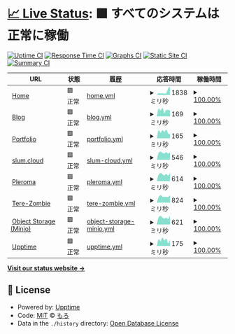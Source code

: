 # [📈 Live Status](https://status.m0r016.net): <!--live status--> **🟩 すべてのシステムは正常に稼働**

[![Uptime CI](https://github.com/m0r016/status/workflows/Uptime%20CI/badge.svg)](https://github.com/m0r016/status/actions?query=workflow%3A%22Uptime+CI%22)
[![Response Time CI](https://github.com/m0r016/status/workflows/Response%20Time%20CI/badge.svg)](https://github.com/m0r016/status/actions?query=workflow%3A%22Response+Time+CI%22)
[![Graphs CI](https://github.com/m0r016/status/workflows/Graphs%20CI/badge.svg)](https://github.com/m0r016/status/actions?query=workflow%3A%22Graphs+CI%22)
[![Static Site CI](https://github.com/m0r016/status/workflows/Static%20Site%20CI/badge.svg)](https://github.com/m0r016/status/actions?query=workflow%3A%22Static+Site+CI%22)
[![Summary CI](https://github.com/m0r016/status/workflows/Summary%20CI/badge.svg)](https://github.com/m0r016/status/actions?query=workflow%3A%22Summary+CI%22)

<!--start: status pages-->
<!-- This summary is generated by Upptime (https://github.com/upptime/upptime) -->
<!-- Do not edit this manually, your changes will be overwritten -->
<!-- prettier-ignore -->
| URL | 状態 | 履歴 | 応答時間 | 稼働時間 |
| --- | ------ | ------- | ------------- | ------ |
| <img alt="" src="https://github.com/m0r016/svg/blob/0cc9ccafc47167b10ecf98eb148e76e74b0e2b3d/home-solid.svg" height="13"> [Home](https://www.m0r016.net) | 🟩 正常 | [home.yml](https://github.com/m0r016/status/commits/HEAD/history/home.yml) | <details><summary><img alt="応答時間グラフ" src="./graphs/home/response-time-week.png" height="20"> 1838ミリ秒</summary><br><a href="https://status.m0r016.net/history/home"><img alt="応答時間 726" src="https://img.shields.io/endpoint?url=https%3A%2F%2Fraw.githubusercontent.com%2Fm0r016%2Fstatus%2FHEAD%2Fapi%2Fhome%2Fresponse-time.json"></a><br><a href="https://status.m0r016.net/history/home"><img alt="24時間 応答時間 10986" src="https://img.shields.io/endpoint?url=https%3A%2F%2Fraw.githubusercontent.com%2Fm0r016%2Fstatus%2FHEAD%2Fapi%2Fhome%2Fresponse-time-day.json"></a><br><a href="https://status.m0r016.net/history/home"><img alt="7日 応答時間 1838" src="https://img.shields.io/endpoint?url=https%3A%2F%2Fraw.githubusercontent.com%2Fm0r016%2Fstatus%2FHEAD%2Fapi%2Fhome%2Fresponse-time-week.json"></a><br><a href="https://status.m0r016.net/history/home"><img alt="30日 応答時間 666" src="https://img.shields.io/endpoint?url=https%3A%2F%2Fraw.githubusercontent.com%2Fm0r016%2Fstatus%2FHEAD%2Fapi%2Fhome%2Fresponse-time-month.json"></a><br><a href="https://status.m0r016.net/history/home"><img alt="1年 応答時間 726" src="https://img.shields.io/endpoint?url=https%3A%2F%2Fraw.githubusercontent.com%2Fm0r016%2Fstatus%2FHEAD%2Fapi%2Fhome%2Fresponse-time-year.json"></a></details> | <details><summary><a href="https://status.m0r016.net/history/home">100.00%</a></summary><a href="https://status.m0r016.net/history/home"><img alt="稼働時間 99.97%" src="https://img.shields.io/endpoint?url=https%3A%2F%2Fraw.githubusercontent.com%2Fm0r016%2Fstatus%2FHEAD%2Fapi%2Fhome%2Fuptime.json"></a><br><a href="https://status.m0r016.net/history/home"><img alt="24時間の稼働時間 100.00%" src="https://img.shields.io/endpoint?url=https%3A%2F%2Fraw.githubusercontent.com%2Fm0r016%2Fstatus%2FHEAD%2Fapi%2Fhome%2Fuptime-day.json"></a><br><a href="https://status.m0r016.net/history/home"><img alt="7日間の稼働時間 100.00%" src="https://img.shields.io/endpoint?url=https%3A%2F%2Fraw.githubusercontent.com%2Fm0r016%2Fstatus%2FHEAD%2Fapi%2Fhome%2Fuptime-week.json"></a><br><a href="https://status.m0r016.net/history/home"><img alt="30日の稼働時間 100.00%" src="https://img.shields.io/endpoint?url=https%3A%2F%2Fraw.githubusercontent.com%2Fm0r016%2Fstatus%2FHEAD%2Fapi%2Fhome%2Fuptime-month.json"></a><br><a href="https://status.m0r016.net/history/home"><img alt="1年の稼働時間 99.97%" src="https://img.shields.io/endpoint?url=https%3A%2F%2Fraw.githubusercontent.com%2Fm0r016%2Fstatus%2FHEAD%2Fapi%2Fhome%2Fuptime-year.json"></a></details>
| <img alt="" src="https://github.com/m0r016/svg/blob/0cc9ccafc47167b10ecf98eb148e76e74b0e2b3d/blog-solid.svg" height="13"> [Blog](https://blog.m0r016.net) | 🟩 正常 | [blog.yml](https://github.com/m0r016/status/commits/HEAD/history/blog.yml) | <details><summary><img alt="応答時間グラフ" src="./graphs/blog/response-time-week.png" height="20"> 169ミリ秒</summary><br><a href="https://status.m0r016.net/history/blog"><img alt="応答時間 167" src="https://img.shields.io/endpoint?url=https%3A%2F%2Fraw.githubusercontent.com%2Fm0r016%2Fstatus%2FHEAD%2Fapi%2Fblog%2Fresponse-time.json"></a><br><a href="https://status.m0r016.net/history/blog"><img alt="24時間 応答時間 161" src="https://img.shields.io/endpoint?url=https%3A%2F%2Fraw.githubusercontent.com%2Fm0r016%2Fstatus%2FHEAD%2Fapi%2Fblog%2Fresponse-time-day.json"></a><br><a href="https://status.m0r016.net/history/blog"><img alt="7日 応答時間 169" src="https://img.shields.io/endpoint?url=https%3A%2F%2Fraw.githubusercontent.com%2Fm0r016%2Fstatus%2FHEAD%2Fapi%2Fblog%2Fresponse-time-week.json"></a><br><a href="https://status.m0r016.net/history/blog"><img alt="30日 応答時間 177" src="https://img.shields.io/endpoint?url=https%3A%2F%2Fraw.githubusercontent.com%2Fm0r016%2Fstatus%2FHEAD%2Fapi%2Fblog%2Fresponse-time-month.json"></a><br><a href="https://status.m0r016.net/history/blog"><img alt="1年 応答時間 167" src="https://img.shields.io/endpoint?url=https%3A%2F%2Fraw.githubusercontent.com%2Fm0r016%2Fstatus%2FHEAD%2Fapi%2Fblog%2Fresponse-time-year.json"></a></details> | <details><summary><a href="https://status.m0r016.net/history/blog">100.00%</a></summary><a href="https://status.m0r016.net/history/blog"><img alt="稼働時間 99.99%" src="https://img.shields.io/endpoint?url=https%3A%2F%2Fraw.githubusercontent.com%2Fm0r016%2Fstatus%2FHEAD%2Fapi%2Fblog%2Fuptime.json"></a><br><a href="https://status.m0r016.net/history/blog"><img alt="24時間の稼働時間 100.00%" src="https://img.shields.io/endpoint?url=https%3A%2F%2Fraw.githubusercontent.com%2Fm0r016%2Fstatus%2FHEAD%2Fapi%2Fblog%2Fuptime-day.json"></a><br><a href="https://status.m0r016.net/history/blog"><img alt="7日間の稼働時間 100.00%" src="https://img.shields.io/endpoint?url=https%3A%2F%2Fraw.githubusercontent.com%2Fm0r016%2Fstatus%2FHEAD%2Fapi%2Fblog%2Fuptime-week.json"></a><br><a href="https://status.m0r016.net/history/blog"><img alt="30日の稼働時間 100.00%" src="https://img.shields.io/endpoint?url=https%3A%2F%2Fraw.githubusercontent.com%2Fm0r016%2Fstatus%2FHEAD%2Fapi%2Fblog%2Fuptime-month.json"></a><br><a href="https://status.m0r016.net/history/blog"><img alt="1年の稼働時間 99.99%" src="https://img.shields.io/endpoint?url=https%3A%2F%2Fraw.githubusercontent.com%2Fm0r016%2Fstatus%2FHEAD%2Fapi%2Fblog%2Fuptime-year.json"></a></details>
| <img alt="" src="https://github.com/m0r016/svg/blob/0cc9ccafc47167b10ecf98eb148e76e74b0e2b3d/pager-solid.svg" height="13"> [Portfolio](https://identity.m0r016.net) | 🟩 正常 | [portfolio.yml](https://github.com/m0r016/status/commits/HEAD/history/portfolio.yml) | <details><summary><img alt="応答時間グラフ" src="./graphs/portfolio/response-time-week.png" height="20"> 165ミリ秒</summary><br><a href="https://status.m0r016.net/history/portfolio"><img alt="応答時間 257" src="https://img.shields.io/endpoint?url=https%3A%2F%2Fraw.githubusercontent.com%2Fm0r016%2Fstatus%2FHEAD%2Fapi%2Fportfolio%2Fresponse-time.json"></a><br><a href="https://status.m0r016.net/history/portfolio"><img alt="24時間 応答時間 103" src="https://img.shields.io/endpoint?url=https%3A%2F%2Fraw.githubusercontent.com%2Fm0r016%2Fstatus%2FHEAD%2Fapi%2Fportfolio%2Fresponse-time-day.json"></a><br><a href="https://status.m0r016.net/history/portfolio"><img alt="7日 応答時間 165" src="https://img.shields.io/endpoint?url=https%3A%2F%2Fraw.githubusercontent.com%2Fm0r016%2Fstatus%2FHEAD%2Fapi%2Fportfolio%2Fresponse-time-week.json"></a><br><a href="https://status.m0r016.net/history/portfolio"><img alt="30日 応答時間 165" src="https://img.shields.io/endpoint?url=https%3A%2F%2Fraw.githubusercontent.com%2Fm0r016%2Fstatus%2FHEAD%2Fapi%2Fportfolio%2Fresponse-time-month.json"></a><br><a href="https://status.m0r016.net/history/portfolio"><img alt="1年 応答時間 257" src="https://img.shields.io/endpoint?url=https%3A%2F%2Fraw.githubusercontent.com%2Fm0r016%2Fstatus%2FHEAD%2Fapi%2Fportfolio%2Fresponse-time-year.json"></a></details> | <details><summary><a href="https://status.m0r016.net/history/portfolio">100.00%</a></summary><a href="https://status.m0r016.net/history/portfolio"><img alt="稼働時間 99.96%" src="https://img.shields.io/endpoint?url=https%3A%2F%2Fraw.githubusercontent.com%2Fm0r016%2Fstatus%2FHEAD%2Fapi%2Fportfolio%2Fuptime.json"></a><br><a href="https://status.m0r016.net/history/portfolio"><img alt="24時間の稼働時間 100.00%" src="https://img.shields.io/endpoint?url=https%3A%2F%2Fraw.githubusercontent.com%2Fm0r016%2Fstatus%2FHEAD%2Fapi%2Fportfolio%2Fuptime-day.json"></a><br><a href="https://status.m0r016.net/history/portfolio"><img alt="7日間の稼働時間 100.00%" src="https://img.shields.io/endpoint?url=https%3A%2F%2Fraw.githubusercontent.com%2Fm0r016%2Fstatus%2FHEAD%2Fapi%2Fportfolio%2Fuptime-week.json"></a><br><a href="https://status.m0r016.net/history/portfolio"><img alt="30日の稼働時間 100.00%" src="https://img.shields.io/endpoint?url=https%3A%2F%2Fraw.githubusercontent.com%2Fm0r016%2Fstatus%2FHEAD%2Fapi%2Fportfolio%2Fuptime-month.json"></a><br><a href="https://status.m0r016.net/history/portfolio"><img alt="1年の稼働時間 99.96%" src="https://img.shields.io/endpoint?url=https%3A%2F%2Fraw.githubusercontent.com%2Fm0r016%2Fstatus%2FHEAD%2Fapi%2Fportfolio%2Fuptime-year.json"></a></details>
| <img alt="" src="https://github.com/m0r016/svg/blob/0cc9ccafc47167b10ecf98eb148e76e74b0e2b3d/mastodon-brands.svg" height="13"> [slum.cloud](https://slum.cloud) | 🟩 正常 | [slum-cloud.yml](https://github.com/m0r016/status/commits/HEAD/history/slum-cloud.yml) | <details><summary><img alt="応答時間グラフ" src="./graphs/slum-cloud/response-time-week.png" height="20"> 546ミリ秒</summary><br><a href="https://status.m0r016.net/history/slum-cloud"><img alt="応答時間 586" src="https://img.shields.io/endpoint?url=https%3A%2F%2Fraw.githubusercontent.com%2Fm0r016%2Fstatus%2FHEAD%2Fapi%2Fslum-cloud%2Fresponse-time.json"></a><br><a href="https://status.m0r016.net/history/slum-cloud"><img alt="24時間 応答時間 479" src="https://img.shields.io/endpoint?url=https%3A%2F%2Fraw.githubusercontent.com%2Fm0r016%2Fstatus%2FHEAD%2Fapi%2Fslum-cloud%2Fresponse-time-day.json"></a><br><a href="https://status.m0r016.net/history/slum-cloud"><img alt="7日 応答時間 546" src="https://img.shields.io/endpoint?url=https%3A%2F%2Fraw.githubusercontent.com%2Fm0r016%2Fstatus%2FHEAD%2Fapi%2Fslum-cloud%2Fresponse-time-week.json"></a><br><a href="https://status.m0r016.net/history/slum-cloud"><img alt="30日 応答時間 550" src="https://img.shields.io/endpoint?url=https%3A%2F%2Fraw.githubusercontent.com%2Fm0r016%2Fstatus%2FHEAD%2Fapi%2Fslum-cloud%2Fresponse-time-month.json"></a><br><a href="https://status.m0r016.net/history/slum-cloud"><img alt="1年 応答時間 586" src="https://img.shields.io/endpoint?url=https%3A%2F%2Fraw.githubusercontent.com%2Fm0r016%2Fstatus%2FHEAD%2Fapi%2Fslum-cloud%2Fresponse-time-year.json"></a></details> | <details><summary><a href="https://status.m0r016.net/history/slum-cloud">100.00%</a></summary><a href="https://status.m0r016.net/history/slum-cloud"><img alt="稼働時間 98.58%" src="https://img.shields.io/endpoint?url=https%3A%2F%2Fraw.githubusercontent.com%2Fm0r016%2Fstatus%2FHEAD%2Fapi%2Fslum-cloud%2Fuptime.json"></a><br><a href="https://status.m0r016.net/history/slum-cloud"><img alt="24時間の稼働時間 100.00%" src="https://img.shields.io/endpoint?url=https%3A%2F%2Fraw.githubusercontent.com%2Fm0r016%2Fstatus%2FHEAD%2Fapi%2Fslum-cloud%2Fuptime-day.json"></a><br><a href="https://status.m0r016.net/history/slum-cloud"><img alt="7日間の稼働時間 100.00%" src="https://img.shields.io/endpoint?url=https%3A%2F%2Fraw.githubusercontent.com%2Fm0r016%2Fstatus%2FHEAD%2Fapi%2Fslum-cloud%2Fuptime-week.json"></a><br><a href="https://status.m0r016.net/history/slum-cloud"><img alt="30日の稼働時間 100.00%" src="https://img.shields.io/endpoint?url=https%3A%2F%2Fraw.githubusercontent.com%2Fm0r016%2Fstatus%2FHEAD%2Fapi%2Fslum-cloud%2Fuptime-month.json"></a><br><a href="https://status.m0r016.net/history/slum-cloud"><img alt="1年の稼働時間 98.58%" src="https://img.shields.io/endpoint?url=https%3A%2F%2Fraw.githubusercontent.com%2Fm0r016%2Fstatus%2FHEAD%2Fapi%2Fslum-cloud%2Fuptime-year.json"></a></details>
| <img alt="" src="https://github.com/m0r016/svg/blob/0cc9ccafc47167b10ecf98eb148e76e74b0e2b3d/pleroma.svg" height="13"> [Pleroma](https://wut.m0r016.net) | 🟩 正常 | [pleroma.yml](https://github.com/m0r016/status/commits/HEAD/history/pleroma.yml) | <details><summary><img alt="応答時間グラフ" src="./graphs/pleroma/response-time-week.png" height="20"> 614ミリ秒</summary><br><a href="https://status.m0r016.net/history/pleroma"><img alt="応答時間 688" src="https://img.shields.io/endpoint?url=https%3A%2F%2Fraw.githubusercontent.com%2Fm0r016%2Fstatus%2FHEAD%2Fapi%2Fpleroma%2Fresponse-time.json"></a><br><a href="https://status.m0r016.net/history/pleroma"><img alt="24時間 応答時間 504" src="https://img.shields.io/endpoint?url=https%3A%2F%2Fraw.githubusercontent.com%2Fm0r016%2Fstatus%2FHEAD%2Fapi%2Fpleroma%2Fresponse-time-day.json"></a><br><a href="https://status.m0r016.net/history/pleroma"><img alt="7日 応答時間 614" src="https://img.shields.io/endpoint?url=https%3A%2F%2Fraw.githubusercontent.com%2Fm0r016%2Fstatus%2FHEAD%2Fapi%2Fpleroma%2Fresponse-time-week.json"></a><br><a href="https://status.m0r016.net/history/pleroma"><img alt="30日 応答時間 646" src="https://img.shields.io/endpoint?url=https%3A%2F%2Fraw.githubusercontent.com%2Fm0r016%2Fstatus%2FHEAD%2Fapi%2Fpleroma%2Fresponse-time-month.json"></a><br><a href="https://status.m0r016.net/history/pleroma"><img alt="1年 応答時間 688" src="https://img.shields.io/endpoint?url=https%3A%2F%2Fraw.githubusercontent.com%2Fm0r016%2Fstatus%2FHEAD%2Fapi%2Fpleroma%2Fresponse-time-year.json"></a></details> | <details><summary><a href="https://status.m0r016.net/history/pleroma">100.00%</a></summary><a href="https://status.m0r016.net/history/pleroma"><img alt="稼働時間 96.18%" src="https://img.shields.io/endpoint?url=https%3A%2F%2Fraw.githubusercontent.com%2Fm0r016%2Fstatus%2FHEAD%2Fapi%2Fpleroma%2Fuptime.json"></a><br><a href="https://status.m0r016.net/history/pleroma"><img alt="24時間の稼働時間 100.00%" src="https://img.shields.io/endpoint?url=https%3A%2F%2Fraw.githubusercontent.com%2Fm0r016%2Fstatus%2FHEAD%2Fapi%2Fpleroma%2Fuptime-day.json"></a><br><a href="https://status.m0r016.net/history/pleroma"><img alt="7日間の稼働時間 100.00%" src="https://img.shields.io/endpoint?url=https%3A%2F%2Fraw.githubusercontent.com%2Fm0r016%2Fstatus%2FHEAD%2Fapi%2Fpleroma%2Fuptime-week.json"></a><br><a href="https://status.m0r016.net/history/pleroma"><img alt="30日の稼働時間 100.00%" src="https://img.shields.io/endpoint?url=https%3A%2F%2Fraw.githubusercontent.com%2Fm0r016%2Fstatus%2FHEAD%2Fapi%2Fpleroma%2Fuptime-month.json"></a><br><a href="https://status.m0r016.net/history/pleroma"><img alt="1年の稼働時間 96.18%" src="https://img.shields.io/endpoint?url=https%3A%2F%2Fraw.githubusercontent.com%2Fm0r016%2Fstatus%2FHEAD%2Fapi%2Fpleroma%2Fuptime-year.json"></a></details>
| <img alt="" src="https://github.com/m0r016/svg/blob/0cc9ccafc47167b10ecf98eb148e76e74b0e2b3d/mastodon-brands.svg" height="13"> [Tere-Zombie](https://mstdn.tentere.net) | 🟩 正常 | [tere-zombie.yml](https://github.com/m0r016/status/commits/HEAD/history/tere-zombie.yml) | <details><summary><img alt="応答時間グラフ" src="./graphs/tere-zombie/response-time-week.png" height="20"> 824ミリ秒</summary><br><a href="https://status.m0r016.net/history/tere-zombie"><img alt="応答時間 1087" src="https://img.shields.io/endpoint?url=https%3A%2F%2Fraw.githubusercontent.com%2Fm0r016%2Fstatus%2FHEAD%2Fapi%2Ftere-zombie%2Fresponse-time.json"></a><br><a href="https://status.m0r016.net/history/tere-zombie"><img alt="24時間 応答時間 688" src="https://img.shields.io/endpoint?url=https%3A%2F%2Fraw.githubusercontent.com%2Fm0r016%2Fstatus%2FHEAD%2Fapi%2Ftere-zombie%2Fresponse-time-day.json"></a><br><a href="https://status.m0r016.net/history/tere-zombie"><img alt="7日 応答時間 824" src="https://img.shields.io/endpoint?url=https%3A%2F%2Fraw.githubusercontent.com%2Fm0r016%2Fstatus%2FHEAD%2Fapi%2Ftere-zombie%2Fresponse-time-week.json"></a><br><a href="https://status.m0r016.net/history/tere-zombie"><img alt="30日 応答時間 905" src="https://img.shields.io/endpoint?url=https%3A%2F%2Fraw.githubusercontent.com%2Fm0r016%2Fstatus%2FHEAD%2Fapi%2Ftere-zombie%2Fresponse-time-month.json"></a><br><a href="https://status.m0r016.net/history/tere-zombie"><img alt="1年 応答時間 1087" src="https://img.shields.io/endpoint?url=https%3A%2F%2Fraw.githubusercontent.com%2Fm0r016%2Fstatus%2FHEAD%2Fapi%2Ftere-zombie%2Fresponse-time-year.json"></a></details> | <details><summary><a href="https://status.m0r016.net/history/tere-zombie">100.00%</a></summary><a href="https://status.m0r016.net/history/tere-zombie"><img alt="稼働時間 99.61%" src="https://img.shields.io/endpoint?url=https%3A%2F%2Fraw.githubusercontent.com%2Fm0r016%2Fstatus%2FHEAD%2Fapi%2Ftere-zombie%2Fuptime.json"></a><br><a href="https://status.m0r016.net/history/tere-zombie"><img alt="24時間の稼働時間 100.00%" src="https://img.shields.io/endpoint?url=https%3A%2F%2Fraw.githubusercontent.com%2Fm0r016%2Fstatus%2FHEAD%2Fapi%2Ftere-zombie%2Fuptime-day.json"></a><br><a href="https://status.m0r016.net/history/tere-zombie"><img alt="7日間の稼働時間 100.00%" src="https://img.shields.io/endpoint?url=https%3A%2F%2Fraw.githubusercontent.com%2Fm0r016%2Fstatus%2FHEAD%2Fapi%2Ftere-zombie%2Fuptime-week.json"></a><br><a href="https://status.m0r016.net/history/tere-zombie"><img alt="30日の稼働時間 100.00%" src="https://img.shields.io/endpoint?url=https%3A%2F%2Fraw.githubusercontent.com%2Fm0r016%2Fstatus%2FHEAD%2Fapi%2Ftere-zombie%2Fuptime-month.json"></a><br><a href="https://status.m0r016.net/history/tere-zombie"><img alt="1年の稼働時間 99.61%" src="https://img.shields.io/endpoint?url=https%3A%2F%2Fraw.githubusercontent.com%2Fm0r016%2Fstatus%2FHEAD%2Fapi%2Ftere-zombie%2Fuptime-year.json"></a></details>
| <img alt="" src="https://github.com/m0r016/svg/blob/67311a060c987a274cb419f98a19069bdf29a133/MINIO_Bird.png" height="13"> [Object Storage (Minio)](https://s3-console.m0r016.net) | 🟩 正常 | [object-storage-minio.yml](https://github.com/m0r016/status/commits/HEAD/history/object-storage-minio.yml) | <details><summary><img alt="応答時間グラフ" src="./graphs/object-storage-minio/response-time-week.png" height="20"> 621ミリ秒</summary><br><a href="https://status.m0r016.net/history/object-storage-minio"><img alt="応答時間 743" src="https://img.shields.io/endpoint?url=https%3A%2F%2Fraw.githubusercontent.com%2Fm0r016%2Fstatus%2FHEAD%2Fapi%2Fobject-storage-minio%2Fresponse-time.json"></a><br><a href="https://status.m0r016.net/history/object-storage-minio"><img alt="24時間 応答時間 522" src="https://img.shields.io/endpoint?url=https%3A%2F%2Fraw.githubusercontent.com%2Fm0r016%2Fstatus%2FHEAD%2Fapi%2Fobject-storage-minio%2Fresponse-time-day.json"></a><br><a href="https://status.m0r016.net/history/object-storage-minio"><img alt="7日 応答時間 621" src="https://img.shields.io/endpoint?url=https%3A%2F%2Fraw.githubusercontent.com%2Fm0r016%2Fstatus%2FHEAD%2Fapi%2Fobject-storage-minio%2Fresponse-time-week.json"></a><br><a href="https://status.m0r016.net/history/object-storage-minio"><img alt="30日 応答時間 652" src="https://img.shields.io/endpoint?url=https%3A%2F%2Fraw.githubusercontent.com%2Fm0r016%2Fstatus%2FHEAD%2Fapi%2Fobject-storage-minio%2Fresponse-time-month.json"></a><br><a href="https://status.m0r016.net/history/object-storage-minio"><img alt="1年 応答時間 743" src="https://img.shields.io/endpoint?url=https%3A%2F%2Fraw.githubusercontent.com%2Fm0r016%2Fstatus%2FHEAD%2Fapi%2Fobject-storage-minio%2Fresponse-time-year.json"></a></details> | <details><summary><a href="https://status.m0r016.net/history/object-storage-minio">100.00%</a></summary><a href="https://status.m0r016.net/history/object-storage-minio"><img alt="稼働時間 98.94%" src="https://img.shields.io/endpoint?url=https%3A%2F%2Fraw.githubusercontent.com%2Fm0r016%2Fstatus%2FHEAD%2Fapi%2Fobject-storage-minio%2Fuptime.json"></a><br><a href="https://status.m0r016.net/history/object-storage-minio"><img alt="24時間の稼働時間 100.00%" src="https://img.shields.io/endpoint?url=https%3A%2F%2Fraw.githubusercontent.com%2Fm0r016%2Fstatus%2FHEAD%2Fapi%2Fobject-storage-minio%2Fuptime-day.json"></a><br><a href="https://status.m0r016.net/history/object-storage-minio"><img alt="7日間の稼働時間 100.00%" src="https://img.shields.io/endpoint?url=https%3A%2F%2Fraw.githubusercontent.com%2Fm0r016%2Fstatus%2FHEAD%2Fapi%2Fobject-storage-minio%2Fuptime-week.json"></a><br><a href="https://status.m0r016.net/history/object-storage-minio"><img alt="30日の稼働時間 100.00%" src="https://img.shields.io/endpoint?url=https%3A%2F%2Fraw.githubusercontent.com%2Fm0r016%2Fstatus%2FHEAD%2Fapi%2Fobject-storage-minio%2Fuptime-month.json"></a><br><a href="https://status.m0r016.net/history/object-storage-minio"><img alt="1年の稼働時間 98.94%" src="https://img.shields.io/endpoint?url=https%3A%2F%2Fraw.githubusercontent.com%2Fm0r016%2Fstatus%2FHEAD%2Fapi%2Fobject-storage-minio%2Fuptime-year.json"></a></details>
| <img alt="" src="https://github.com/m0r016/svg/blob/ed5dc73f06cb9d91be590ac3c9943047b2974eaa/upptime.svg" height="13"> [Upptime](https://status.m0r016.net) | 🟩 正常 | [upptime.yml](https://github.com/m0r016/status/commits/HEAD/history/upptime.yml) | <details><summary><img alt="応答時間グラフ" src="./graphs/upptime/response-time-week.png" height="20"> 175ミリ秒</summary><br><a href="https://status.m0r016.net/history/upptime"><img alt="応答時間 183" src="https://img.shields.io/endpoint?url=https%3A%2F%2Fraw.githubusercontent.com%2Fm0r016%2Fstatus%2FHEAD%2Fapi%2Fupptime%2Fresponse-time.json"></a><br><a href="https://status.m0r016.net/history/upptime"><img alt="24時間 応答時間 71" src="https://img.shields.io/endpoint?url=https%3A%2F%2Fraw.githubusercontent.com%2Fm0r016%2Fstatus%2FHEAD%2Fapi%2Fupptime%2Fresponse-time-day.json"></a><br><a href="https://status.m0r016.net/history/upptime"><img alt="7日 応答時間 175" src="https://img.shields.io/endpoint?url=https%3A%2F%2Fraw.githubusercontent.com%2Fm0r016%2Fstatus%2FHEAD%2Fapi%2Fupptime%2Fresponse-time-week.json"></a><br><a href="https://status.m0r016.net/history/upptime"><img alt="30日 応答時間 196" src="https://img.shields.io/endpoint?url=https%3A%2F%2Fraw.githubusercontent.com%2Fm0r016%2Fstatus%2FHEAD%2Fapi%2Fupptime%2Fresponse-time-month.json"></a><br><a href="https://status.m0r016.net/history/upptime"><img alt="1年 応答時間 183" src="https://img.shields.io/endpoint?url=https%3A%2F%2Fraw.githubusercontent.com%2Fm0r016%2Fstatus%2FHEAD%2Fapi%2Fupptime%2Fresponse-time-year.json"></a></details> | <details><summary><a href="https://status.m0r016.net/history/upptime">100.00%</a></summary><a href="https://status.m0r016.net/history/upptime"><img alt="稼働時間 99.63%" src="https://img.shields.io/endpoint?url=https%3A%2F%2Fraw.githubusercontent.com%2Fm0r016%2Fstatus%2FHEAD%2Fapi%2Fupptime%2Fuptime.json"></a><br><a href="https://status.m0r016.net/history/upptime"><img alt="24時間の稼働時間 100.00%" src="https://img.shields.io/endpoint?url=https%3A%2F%2Fraw.githubusercontent.com%2Fm0r016%2Fstatus%2FHEAD%2Fapi%2Fupptime%2Fuptime-day.json"></a><br><a href="https://status.m0r016.net/history/upptime"><img alt="7日間の稼働時間 100.00%" src="https://img.shields.io/endpoint?url=https%3A%2F%2Fraw.githubusercontent.com%2Fm0r016%2Fstatus%2FHEAD%2Fapi%2Fupptime%2Fuptime-week.json"></a><br><a href="https://status.m0r016.net/history/upptime"><img alt="30日の稼働時間 100.00%" src="https://img.shields.io/endpoint?url=https%3A%2F%2Fraw.githubusercontent.com%2Fm0r016%2Fstatus%2FHEAD%2Fapi%2Fupptime%2Fuptime-month.json"></a><br><a href="https://status.m0r016.net/history/upptime"><img alt="1年の稼働時間 99.63%" src="https://img.shields.io/endpoint?url=https%3A%2F%2Fraw.githubusercontent.com%2Fm0r016%2Fstatus%2FHEAD%2Fapi%2Fupptime%2Fuptime-year.json"></a></details>

<!--end: status pages-->

[**Visit our status website →**](https://status.m0r016.net)

## 📄 License

- Powered by: [Upptime](https://github.com/upptime/upptime)
- Code: [MIT](./LICENSE) © [もろ](https://www.m0r016.net)
- Data in the `./history` directory: [Open Database License](https://opendatacommons.org/licenses/odbl/1-0/)

